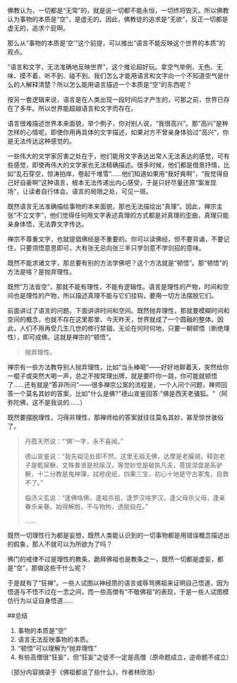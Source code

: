 佛教认为，一切都是“无常”的，就是说一切都不能永恒，一切终将毁灭。所以佛教认为事物的本质是“空”，是虚无的。因此，佛教徒的追求是“无欲”，反正一切都是虚无的，追求个屁啊。

那么从“事物的本质是‘空’”这个前提，可以推出“语言不能反映这个世界的本质”的观点。

“语言和文字，无法准确地反映世界”，这个推论超好玩。拿空气举例，无色、无味、摸不着、听不到、碰不到，我们怎么才能用语言和文字向一个不知道空气是什么的人解释清楚？所以怎么能用语言描述一个本质是“空”的东西呢？

按另一套逻辑来说，语言是在人类出现一段时间后才产生的，可那之前，世界已存在了多年。所以世界能超越语言和文字而存在。

语言很难描述世界本来面貌，举个例子，你对别人说，“我很高兴”。那“高兴”是种怎样的心情呢，即使你用再具体的文字描述，如果对方不曾亲身体验过“高兴”，你是无法传达这种感觉的。

一些伟大的文学家厉害之处在于，他们能用文字表达出常人无法表达的感觉，可有些感觉，即使再伟大的文学家也无法精确描述。很多时候，他们都是借景抒情，比如“乱石穿空，惊涛拍岸，卷起千堆雪”……他们知道如果用“我好爽啊”，“我觉得自己好自豪啊”这种语言，根本无法传递出内心感受，于是只好尽量还原“案发现场”，让读者自行体会。语言的局限之处，可见一斑。

既然语言无法准确描绘事物的本来面貌，那也无法描绘出“真理”。因此，禅宗主张“不立文字”，他们觉得任何用文字表述真理的方式都是对真理的歪曲，真理只能亲身体悟，无法靠文字传达。

禅宗不尊重文字，也就提倡佛经是不重要的。你可以读佛经，但不要背诵，不要记住，只要领悟意思即可，大有张无忌向张三丰只学剑意不学剑招的意味。

既然不能求诸文字，那总要有别的方法学佛吧？这个方法就是“顿悟”。那“顿悟”的方法是啥？是抛弃理性。

既然“万法皆空”，那就不能有理性，不能有逻辑性。语言是理性的产物，时间和空间也是理性的产物，所以描述真理不能与它们挂钩，要用一切方法摆脱它们。

前面讲过了语言的问题，下面讲讲时间和空间。既然抛弃理性，那就要模糊时间和空间的概念，也就不存在这里那里、今天昨天，世界就成了一个圆融的整体。因此，人们不用再受几生几世的修行禁锢，无论在何时何地，只要一朝顿悟（断绝理性），即可成佛。这就是禅宗的“顿悟”。

> 抛弃理性。

禅宗有一些方法教导别人抛弃理性，比如“当头棒喝”——好好地聊着天，突然给你一棍子或突然大喝一声，总之不按常理出牌，就是要吓你一跳，你可能就顿悟了……还有就是“答非所问”——很多禅宗公案的流程是，一个人问个问题，禅师回答一个莫名其妙的答案，比如"什么是佛?"德山宣鉴回答:"佛是西天老骚狐。"（阿弥陀佛，这不是我说的……）

既然要摆脱理性，习得非理性，那禅师给的答案就往往莫名其妙，甚至惊世骇俗了。

> 丹霞天然说：“‘佛’一字，永不喜闻。”
> 
> 德山宣鉴说：“我先祖见处即不然，这里无祖无佛，达摩是老臊胡，释迦老子是乾屎橛，文殊普贤是担尿汉，等觉妙觉是破执凡夫，菩提涅盘是系驴橛，十二分教是鬼神簿，拭疮疣纸，四果三宝，初心十地是守古冢鬼，自救不了。”
> 
> 临济义玄说：“逢佛啥佛，逢祖杀祖，逢罗汉啥罗汉，逢父母杀父母，逢亲眷杀亲眷。始得解脱，不与物拘，透脱自在。”
> 
> ……

既然一切理性行为都是妄想，既然人类能认识到的一切事物都是用错误概念描述出的假象，那人不就可以为所欲为了吗？

佛门的戒律不过是理性的教条，跪拜佛祖也是教条之一，既然一切都是虚妄，都是“空”，那做这些干什么呢？

于是就有了“狂禅”。一些人试图以神经质的语言或辱骂佛祖来证明自己悟道，因为悟道与不悟不过在一念之间，而一些高僧有“不敬佛祖”的表现，于是一些人试图模仿行为以证自身悟道……

##总结

1. 事物的本质是“空”
2. 语言无法反映事物的本质。
3. “顿悟”可以理解为“抛弃理性”
4. 有些高僧很“狂妄”，但“狂妄”之徒不一定是高僧（原命题成立，逆命题不成立）

（部分内容摘录于《佛祖都说了些什么》，作者林欣浩）
